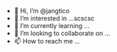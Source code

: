 - 👋 Hi, I’m @jangtico
- 👀 I’m interested in ...scscsc
- 🌱 I’m currently learning ...
- 💞️ I’m looking to collaborate on ...
- 📫 How to reach me ...

<!---
jangtico/jangtico is a ✨ special ✨ repository because its `README.md` (this file) appears on your GitHub profile.
You can click the Preview link to take a look at your changes.
--->
